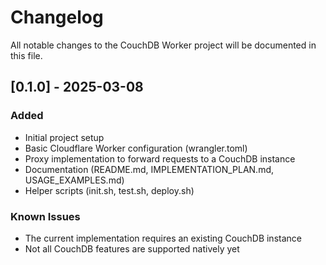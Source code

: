 # Changelog

All notable changes to the CouchDB Worker project will be documented in this file.

## [0.1.0] - 2025-03-08

### Added
- Initial project setup
- Basic Cloudflare Worker configuration (wrangler.toml)
- Proxy implementation to forward requests to a CouchDB instance
- Documentation (README.md, IMPLEMENTATION_PLAN.md, USAGE_EXAMPLES.md)
- Helper scripts (init.sh, test.sh, deploy.sh)

### Known Issues
- The current implementation requires an existing CouchDB instance
- Not all CouchDB features are supported natively yet